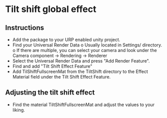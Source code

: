 # Tilt shift global effect

## Instructions 
- Add the package to your URP enabled unity project. 
- Find your Universal Render Data 
	o Usually located in Settings/ directory. 
	o If there are multiple, you can select your camera and look under the Camera component -> Rendering -> Renderer
- Select the Universal Render Data and press "Add Render Feature". 
- Find and add "Tilt Shift Effect Feature" 
- Add TilShiftFullscreenMat from the TiltShift directory to the Effect Material field under the Tilt Shift Effect Feature. 


## Adjusting the tilt shift effect
- Find the material TiltShiftFullscreenMat and adjust the values to your liking. 

